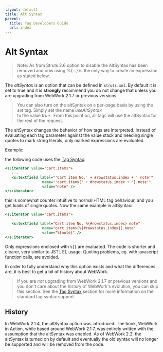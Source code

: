 ```yaml
---
layout: default
title: Alt Syntax
parent:
  title: Tag Developers Guide
  url: index
---
```


# Alt Syntax

> Note: As from Struts 2.6 option to disable the AltSyntax has been removed and now using %{...} is the only way 
> to create an expression as stated below.

The _altSyntax_ is an option that can be defined in `struts.xml`. By default it is set to true and it is **strongly** 
recommend you do not change that unless you are upgrading from WebWork 2.1.7 or previous versions.

> You can also turn on the altSyntax on a per-page basis by using the _set_ tag. Simply set the name _useAltSyntax_  
> to the value _true_ . From this point on, all tags will use the altSyntax for the rest of the request.

The altSyntax changes the behavior of how tags are interpreted. Instead of evaluating each tag parameter against 
the value stack and needing single quotes to mark string literals, only marked expressions are evaluated.

Example:

the following code uses the [Tag Syntax](tag-syntax.html):

```jsp
<s:iterator value="cart.items">
   ...
   <s:textfield label="'Cart item No.' + #rowstatus.index + ' note'" 
                 name="'cart.items[' + #rowstatus.index + '].note'" 
                 value="note" />
</s:iterator>
```

this is somewhat counter intuitive to normal HTML tag behaviour, and you get loads of single quotes. Now the same example 
in altSyntax:

```jsp
<s:iterator value="cart.items">
   ...
   <s:textfield label="Cart item No. %{#rowstatus.index} note" 
                 name="cart.items[%{#rowstatus.index}].note" 
                 value="%{note}" />
</s:iterator>
```

Only expressions enclosed with `%{}` are evaluated. The code is shorter and clearer, very similar to JSTL EL usage. 
Quoting problems, eg. with javascript function calls, are avoided.

In order to fully understand why this option exists and what the differences are, it is best to get a bit of history 
about WebWork.

> If you are _not_ upgrading from WebWork 2.1.7 or previous versions and you don't care about the history of WebWork's 
> evolution, you can skip this section. See the [Tag Syntax](tag-syntax.html) section for more information 
> on the standard tag syntax support


## History

In WebWork 2.1.4, the altSyntax option was introduced. The book, WebWork in Action, while based around WebWork 2.1.7, 
was entirely written with the assumption that the altSyntax was enabled. As of WebWork 2.2, the altSyntax is turned 
on by default and eventually the old syntax will no longer be supported and will be removed from the code.

